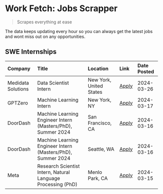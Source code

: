 # Work Fetch: Jobs Scrapper
> Scrapes everything at ease

The data keeps updating every hour so you can always get the latest jobs and wont miss out on any opportunities.

## SWE Internships
<!--START_SECTION:workfetch-->
| Company            | Title                                                        | Location                | Link                                                                                                                                                                                                                                                                   | Date Posted   |
|:-------------------|:-------------------------------------------------------------|:------------------------|:-----------------------------------------------------------------------------------------------------------------------------------------------------------------------------------------------------------------------------------------------------------------------|:--------------|
| Medidata Solutions | Data Scientist Intern                                        | New York, United States | [Apply](https://www.linkedin.com/jobs/view/data-scientist-intern-at-medidata-solutions-3810253704?position=8&pageNum=0&refId=skAYtzU8ILd2pfe2l9kA1w%3D%3D&trackingId=GAPO3Ry1ADkwC6lvXlVjKg%3D%3D&trk=public_jobs_jserp-result_search-card)                            | 2024-03-26    |
| GPTZero            | Machine Learning Intern                                      | New York, NY            | [Apply](https://www.linkedin.com/jobs/view/machine-learning-intern-at-gptzero-3860723963?position=7&pageNum=0&refId=skAYtzU8ILd2pfe2l9kA1w%3D%3D&trackingId=%2FHxLsI3cXLLnn9tZedhWOw%3D%3D&trk=public_jobs_jserp-result_search-card)                                   | 2024-03-17    |
| DoorDash           | Machine Learning Engineer Intern (Masters/PhD), Summer 2024  | San Francisco, CA       | [Apply](https://www.linkedin.com/jobs/view/machine-learning-engineer-intern-masters-phd-summer-2024-at-doordash-3736457737?position=2&pageNum=0&refId=skAYtzU8ILd2pfe2l9kA1w%3D%3D&trackingId=WnE4KgMvK%2FROvx8JxmLipw%3D%3D&trk=public_jobs_jserp-result_search-card) | 2024-03-16    |
| DoorDash           | Machine Learning Engineer Intern (Masters/PhD), Summer 2024  | Seattle, WA             | [Apply](https://www.linkedin.com/jobs/view/machine-learning-engineer-intern-masters-phd-summer-2024-at-doordash-3736455966?position=3&pageNum=0&refId=skAYtzU8ILd2pfe2l9kA1w%3D%3D&trackingId=Sw1Da8OLkDWuTt4fcsf1Lg%3D%3D&trk=public_jobs_jserp-result_search-card)   | 2024-03-16    |
| Meta               | Research Scientist Intern, Natural Language Processing (PhD) | Menlo Park, CA          | [Apply](https://www.linkedin.com/jobs/view/research-scientist-intern-natural-language-processing-phd-at-meta-3858718375?position=9&pageNum=0&refId=skAYtzU8ILd2pfe2l9kA1w%3D%3D&trackingId=5P2b9zWRFvvLLEaKnXbl1A%3D%3D&trk=public_jobs_jserp-result_search-card)      | 2024-03-15    |
<!--END_SECTION:workfetch-->
